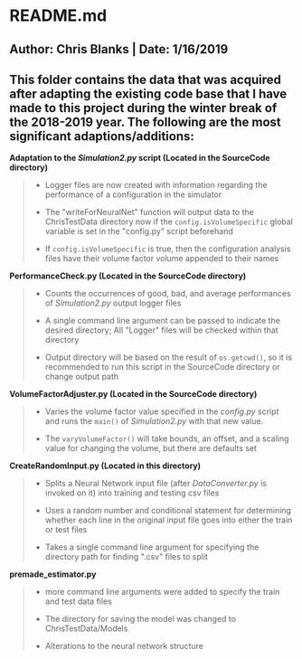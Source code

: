 # README.md 
## Author: Chris Blanks |  Date: 1/16/2019

**This folder contains the data that was acquired after adapting the existing code base that I have made to this project during the winter break of the 2018-2019 year. The following are the most significant adaptions/additions:**
---

**Adaptation to the *Simulation2.py* script (Located in the SourceCode directory)**
> * Logger files are now created with information regarding the performance of a configuration in the simulator
>
> * The "writeForNeuralNet" function will output data to the ChrisTestData directory now if the `config.isVolumeSpecific` global variable is set in the "config.py" script beforehand
>
> * If `config.isVolumeSpecific` is true, then the configuration analysis files have their volume factor volume appended to their names


**PerformanceCheck.py (Located in the SourceCode directory)**
> * Counts the occurrences of good, bad, and average performances of *Simulation2.py* output logger files
>
> * A single command line argument can be passed to indicate the desired directory; All "Logger" files will be checked within that directory 
>
> * Output directory will be based on the result of `os.getcwd()`, so it is recommended to run this script in the SourceCode directory or change output path

**VolumeFactorAdjuster.py (Located in the SourceCode directory)**
> * Varies the volume factor value specified in the *config.py* script and runs the `main()` of *Simulation2.py* with that new value.
>
> * The `varyVolumeFactor()` will take bounds, an offset, and a scaling value for changing the volume, but there are defaults set

**CreateRandomInput.py (Located in this directory)**
> * Splits a Neural Network input file (after *DataConverter.py* is invoked on it) into training and testing csv files
>
> * Uses a random number and conditional statement for determining whether each line in the original input file goes into either the train or test files
>
> * Takes a single command line argument for specifying the directory path for finding ".csv" files to split

**premade_estimator.py**
> * more command line arguments were added to specify the train and test data files
>
> * The directory for saving the model was changed to ChrisTestData/Models
>
> * Alterations to the neural network structure